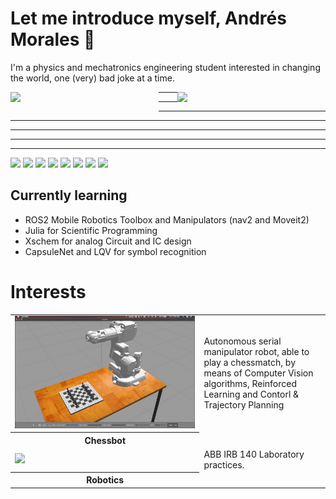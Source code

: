 # Let me introduce myself, Andrés Morales 👋
I'm a physics and mechatronics engineering student interested in changing the world, one (very) bad joke at a time. 

<div style = "display: block" >
<img style="margin-bottom: 20px" src = "https://github-readme-stats.vercel.app/api?username=mora200217&theme=radical" align = "left" width = "47%"/> 
<img src = "https://github-readme-stats.vercel.app/api/top-langs/?username=mora200217&layout=compact" align = "right" width = "47%"/> 
</div>

<hr>
<hr>
<hr>
<hr>
<hr>
<hr>
<hr>

<div>

<img src = "https://img.shields.io/badge/c++-%2300599C.svg?style=for-the-badge&logo=c%2B%2B&logoColor=white" /> 
<img src = "https://img.shields.io/badge/python-3670A0?style=for-the-badge&logo=python&logoColor=ffdd54" /> 
<img src = "https://img.shields.io/badge/ruby-%23CC342D.svg?style=for-the-badge&logo=ruby&logoColor=white" /> 
<img src = "https://img.shields.io/badge/javascript-%23323330.svg?style=for-the-badge&logo=javascript&logoColor=%23F7DF1E" /> 
<img src = "https://img.shields.io/badge/java-%23ED8B00.svg?style=for-the-badge&logo=java&logoColor=white" /> 
<img src = "https://img.shields.io/badge/html5-%23E34F26.svg?style=for-the-badge&logo=html5&logoColor=white" /> 
<img src = "https://img.shields.io/badge/css3-%231572B6.svg?style=for-the-badge&logo=css3&logoColor=white" /> 
<img src = "https://img.shields.io/badge/c-%2300599C.svg?style=for-the-badge&logo=c&logoColor=white" /> 

</div>


<h2> Currently learning</h2>
<ul>
  <li> ROS2 Mobile Robotics Toolbox and Manipulators (nav2 and Moveit2)</li>
  <li>Julia for Scientific Programming </li>
  <li>Xschem for analog Circuit and IC design</li>
  <li>CapsuleNet and LQV for symbol recognition</li>
</ul>

<h1> Interests </h1> 
<table>
  <tr>
    <td width = "60%">
      <img width = "100%" src = "https://github.com/mora200217/mora200217/blob/main/WhatsApp%20Image%202022-08-18%20at%202.31.11%20PM.jpeg" />   
    </td>
    <td> 
Autonomous serial manipulator robot, able to play a chessmatch, by means of Computer Vision algorithms, Reinforced Learning and Contorl & Trajectory Planning
    </td>
  </tr>
    <tr>
    <th>
      Chessbot
    </th>
  </tr>
  
  <tr>
    <td width = "60%">
      <img width = "100%" src = "https://github.com/mora200217/mora200217/blob/main/ezgif-1-f322e576f1.gif" />   
    </td>
    <td> 
ABB IRB 140 Laboratory practices.
    </td>
  </tr>
    <tr>
    <th>
      Robotics
    </th>
  </tr>
  </table> 


</ul> 
<!--
**mora200217/mora200217** is a ✨ _special_ ✨ repository because its `README.md` (this file) appears on your GitHub profile.

Here are some ideas to get you started:

- 🔭 I’m currently working on ...
- 🌱 I’m currently learning ...
- 👯 I’m looking to collaborate on ...
- 🤔 I’m looking for help with ...
- 💬 Ask me about ...
- 📫 How to reach me: ...
- 😄 Pronouns: ...
- ⚡ Fun fact: ...
-->
